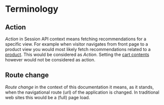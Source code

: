 # Terminology

## Action

_Action_ in Session API context means fetching recommendations for a specific view. For example when visitor navigates from front page to a product view you would most likely fetch recommendations related to a [product](spa-basics-tracking-events.md#upon-viewing-a-product). This would be considered as _Action_. Setting the [cart contents](spa-basics-managing-sessions.md#setting-the-cart) however would not be considered as action.

## Route change

_Route change_ in the context of this documentation it means, as it stands, when the navigational route \(url\) of the application is changed. In traditional web sites this would be a \(full\) page load.

